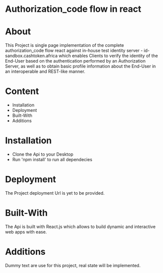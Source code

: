 # Authorization_code flow in react 


# About

This Project is single page implementation of the complete authorization_code flow react against in-house test identity server - id-sandbox.cashtoken.africa which enables Clients to verify the identity of the End-User based on the authentication performed by an Authorization Server, as well as to obtain basic profile information about the End-User in an interoperable and REST-like manner.


# Content

- Installation
- Deployment
- Built-With
- Additions

# Installation

- Clone the Api to your Desktop
- Run 'npm install' to run all dependecies


# Deployment

The Project deployment Url is yet to be provided.

# Built-With

The Api is built with React.js which allows to build dynamic and interactive web apps with ease. 


# Additions
Dummy text are use for this project, real state will be implemented.
